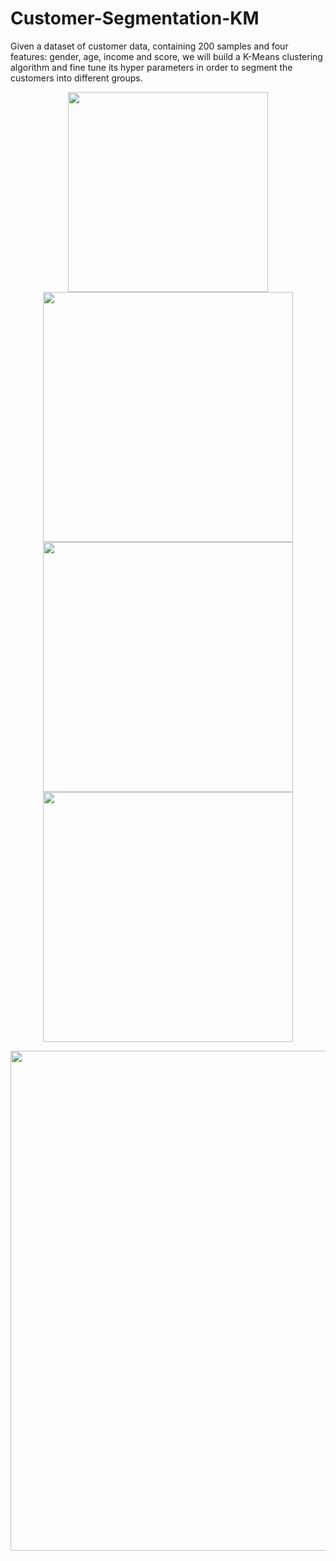 # Customer-Segmentation-KM
Given a dataset of customer data, containing 200 samples and four features: gender, age, income and score, we will build a K-Means clustering algorithm and fine tune its hyper parameters in order to segment the customers into different groups.

<p align="center">
<img src="https://user-images.githubusercontent.com/70657426/153688949-d132b2d1-064b-46a2-98cc-1dbc23840d56.png" width = 320>
<img src ="https://user-images.githubusercontent.com/70657426/153710645-8ea51e7f-906d-4c13-a256-474f7c6d7a3b.png"width = 400>
<img src ="https://user-images.githubusercontent.com/70657426/153710649-97549316-7822-4e05-b222-5bf734f8b2d0.png"width = 400>
<img src ="https://user-images.githubusercontent.com/70657426/153710650-505aff33-8f4d-40fb-98bc-516a08f61502.png"width = 400>

</p>

<p align="center">
<img src = "https://user-images.githubusercontent.com/70657426/153710614-07b0b17a-a1e2-4088-923e-c217d3644c97.png" width = 800> 
</p>

